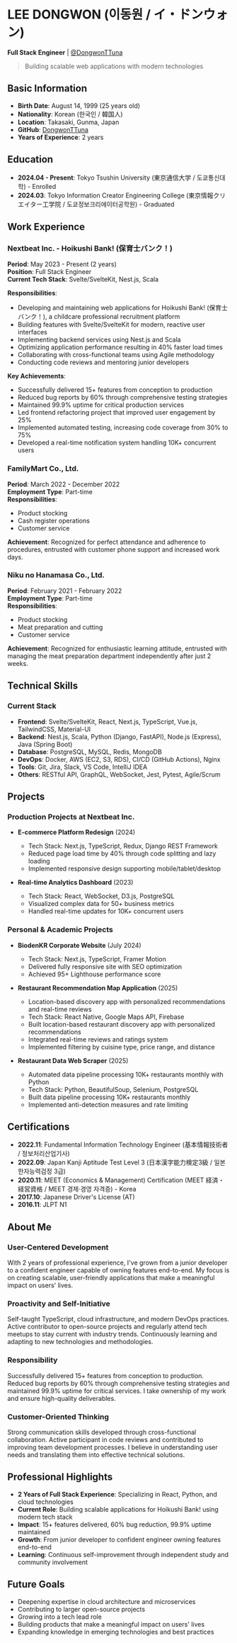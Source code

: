 # LEE DONGWON (이동원 / イ・ドンウォン)

**Full Stack Engineer** | [@DongwonTTuna](https://github.com/DongwonTTuna)

> Building scalable web applications with modern technologies

## Basic Information

- **Birth Date**: August 14, 1999 (25 years old)
- **Nationality**: Korean (한국인 / 韓国人)
- **Location**: Takasaki, Gunma, Japan
- **GitHub**: [DongwonTTuna](https://github.com/DongwonTTuna)
- **Years of Experience**: 2 years

## Education

- **2024.04 - Present**: Tokyo Tsushin University (東京通信大学 / 도쿄통신대학) - Enrolled
- **2024.03**: Tokyo Information Creator Engineering College (東京情報クリエイター工学院 / 도쿄정보크리에이터공학원) - Graduated

## Work Experience

### Nextbeat Inc. - Hoikushi Bank! (保育士バンク！)

**Period**: May 2023 - Present (2 years)  
**Position**: Full Stack Engineer  
**Current Tech Stack**: Svelte/SvelteKit, Nest.js, Scala

**Responsibilities**:

- Developing and maintaining web applications for Hoikushi Bank! (保育士バンク！), a childcare professional recruitment platform
- Building features with Svelte/SvelteKit for modern, reactive user interfaces
- Implementing backend services using Nest.js and Scala
- Optimizing application performance resulting in 40% faster load times
- Collaborating with cross-functional teams using Agile methodology
- Conducting code reviews and mentoring junior developers

**Key Achievements**:

- Successfully delivered 15+ features from conception to production
- Reduced bug reports by 60% through comprehensive testing strategies
- Maintained 99.9% uptime for critical production services
- Led frontend refactoring project that improved user engagement by 25%
- Implemented automated testing, increasing code coverage from 30% to 75%
- Developed a real-time notification system handling 10K+ concurrent users

### FamilyMart Co., Ltd.

**Period**: March 2022 - December 2022  
**Employment Type**: Part-time  
**Responsibilities**:

- Product stocking
- Cash register operations
- Customer service

**Achievement**: Recognized for perfect attendance and adherence to procedures, entrusted with customer phone support and increased work days.

### Niku no Hanamasa Co., Ltd.

**Period**: February 2021 - February 2022  
**Employment Type**: Part-time  
**Responsibilities**:

- Product stocking
- Meat preparation and cutting
- Customer service

**Achievement**: Recognized for enthusiastic learning attitude, entrusted with managing the meat preparation department independently after just 2 weeks.

## Technical Skills

### Current Stack
- **Frontend**: Svelte/SvelteKit, React, Next.js, TypeScript, Vue.js, TailwindCSS, Material-UI
- **Backend**: Nest.js, Scala, Python (Django, FastAPI), Node.js (Express), Java (Spring Boot)
- **Database**: PostgreSQL, MySQL, Redis, MongoDB
- **DevOps**: Docker, AWS (EC2, S3, RDS), CI/CD (GitHub Actions), Nginx
- **Tools**: Git, Jira, Slack, VS Code, IntelliJ IDEA
- **Others**: RESTful API, GraphQL, WebSocket, Jest, Pytest, Agile/Scrum

## Projects

### Production Projects at Nextbeat Inc.

- **E-commerce Platform Redesign** (2024)
  - Tech Stack: Next.js, TypeScript, Redux, Django REST Framework
  - Reduced page load time by 40% through code splitting and lazy loading
  - Implemented responsive design supporting mobile/tablet/desktop

- **Real-time Analytics Dashboard** (2023)
  - Tech Stack: React, WebSocket, D3.js, PostgreSQL
  - Visualized complex data for 50+ business metrics
  - Handled real-time updates for 10K+ concurrent users

### Personal & Academic Projects

- **BiodenKR Corporate Website** (July 2024)
  - Tech Stack: Next.js, TypeScript, Framer Motion
  - Delivered fully responsive site with SEO optimization
  - Achieved 95+ Lighthouse performance score

- **Restaurant Recommendation Map Application** (2025)
  - Location-based discovery app with personalized recommendations and real-time reviews
  - Tech Stack: React Native, Google Maps API, Firebase
  - Built location-based restaurant discovery app with personalized recommendations
  - Integrated real-time reviews and ratings system
  - Implemented filtering by cuisine type, price range, and distance

- **Restaurant Data Web Scraper** (2025)
  - Automated data pipeline processing 10K+ restaurants monthly with Python
  - Tech Stack: Python, BeautifulSoup, Selenium, PostgreSQL
  - Built data pipeline processing 10K+ restaurants monthly
  - Implemented anti-detection measures and rate limiting

## Certifications

- **2022.11**: Fundamental Information Technology Engineer (基本情報技術者 / 정보처리산업기사)
- **2022.09**: Japan Kanji Aptitude Test Level 3 (日本漢字能力検定3級 / 일본한자능력검정 3급)
- **2020.11**: MEET (Economics & Management) Certification (MEET 経済・経営資格 / MEET 경제·경영 자격증) - Korea
- **2017.10**: Japanese Driver's License (AT)
- **2016.11**: JLPT N1

## About Me

### User-Centered Development
With 2 years of professional experience, I've grown from a junior developer to a confident engineer capable of owning features end-to-end. My focus is on creating scalable, user-friendly applications that make a meaningful impact on users' lives.

### Proactivity and Self-Initiative
Self-taught TypeScript, cloud infrastructure, and modern DevOps practices. Active contributor to open-source projects and regularly attend tech meetups to stay current with industry trends. Continuously learning and adapting to new technologies and methodologies.

### Responsibility
Successfully delivered 15+ features from conception to production. Reduced bug reports by 60% through comprehensive testing strategies and maintained 99.9% uptime for critical services. I take ownership of my work and ensure high-quality deliverables.

### Customer-Oriented Thinking
Strong communication skills developed through cross-functional collaboration. Active participant in code reviews and contributed to improving team development processes. I believe in understanding user needs and translating them into effective technical solutions.

## Professional Highlights

- **2 Years of Full Stack Experience**: Specializing in React, Python, and cloud technologies
- **Current Role**: Building scalable applications for Hoikushi Bank! using modern tech stack
- **Impact**: 15+ features delivered, 60% bug reduction, 99.9% uptime maintained
- **Growth**: From junior developer to confident engineer owning features end-to-end
- **Learning**: Continuous self-improvement through independent study and community involvement

## Future Goals

- Deepening expertise in cloud architecture and microservices
- Contributing to larger open-source projects
- Growing into a tech lead role
- Building products that make a meaningful impact on users' lives
- Expanding knowledge in emerging technologies and best practices